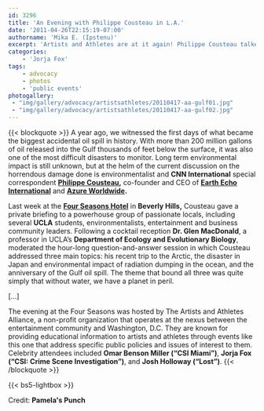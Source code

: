 ```yaml
---
id: 3296
title: 'An Evening with Philippe Cousteau in L.A.'
date: '2011-04-26T22:15:19-07:00'
authorname: 'Mika E. (Ipstenu)'
excerpt: 'Artists and Athletes are at it again! Philippe Cousteau talked on April 17 about the damage in the Gulf coast, and what work still needs to be done.'
categories:
    - 'Jorja Fox'
tags:
    - advocacy
    - photos
    - 'public events'
photogallery:
 - "img/gallery/advocacy/artistsathletes/20110417-aa-gulf01.jpg"
 - "img/gallery/advocacy/artistsathletes/20110417-aa-gulf02.jpg"
---
```


{{< blockquote >}}
A year ago, we witnessed the first days of what became the biggest accidental oil spill in history. With more than 200 million gallons of oil released into the Gulf thousands of feet below the surface, it was also one of the most difficult disasters to monitor. Long term environmental impact is still unknown, but at the helm of the current discussion on the horrendous damage done is environmentalist and **CNN International** special correspondent **[Philippe Cousteau](http://www.azureworldwide.com/team-philippe.php),** co-founder and CEO of **[Earth Echo International](http://www.earthecho.org/)** and **[Azure Worldwide](http://www.azureworldwide.com).**

Last week at the **[Four Seasons Hotel](http://www.fourseasons.com/losangeles/)** in **Beverly Hills,** Cousteau gave a private briefing to a powerhouse group of passionate locals, including several **UCLA** students, environmentalists, entertainment and business community leaders.  Following a cocktail reception **Dr. Glen MacDonald**, a professor in UCLA’s **Department of Ecology and Evolutionary Biology**, moderated the hour-long question-and-answer session in which Cousteau addressed three main topics: his recent trip to the Arctic, the disaster in Japan and environmental impact of radiation dumping in the ocean, and the anniversary of the Gulf oil spill. The theme that bound all three was quite simply that without water, we have a planet in peril.

[...]

The evening at the Four Seasons was hosted by The Artists and Athletes Alliance, a non-profit organization that operates at the nexus between the entertainment community and Washington, D.C. They are known for providing educational information to artists and athletes through events like this one that address specific public policies and issues of interest to them. Celebrity attendees included **Omar Benson Miller (“CSI Miami”)**, **Jorja Fox (“CSI: Crime Scene Investigation”)**, and **Josh Holloway (“Lost”)**.
{{< /blockquote >}}

{{< bs5-lightbox >}}

Credit: **Pamela's Punch**
